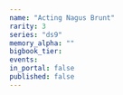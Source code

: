 ```yaml
---
name: "Acting Nagus Brunt"
rarity: 3
series: "ds9"
memory_alpha: ""
bigbook_tier:
events:
in_portal: false
published: false
---
```

